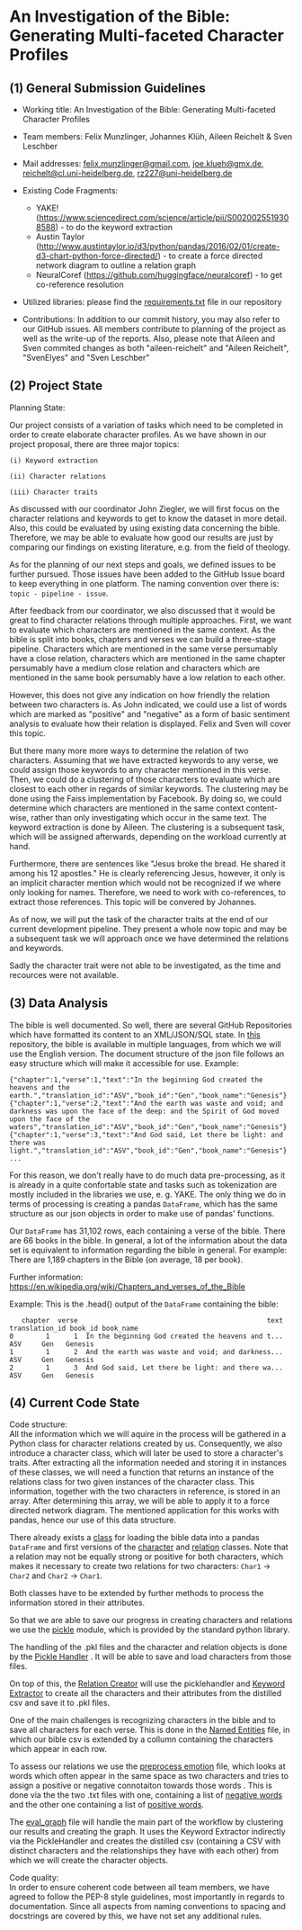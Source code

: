 


# An Investigation of the Bible: Generating Multi-faceted Character Profiles



## (1) General Submission Guidelines

* Working title: An Investigation of the Bible: Generating Multi-faceted Character Profiles

* Team members: Felix Munzlinger, Johannes Klüh, Aileen Reichelt & Sven Leschber

* Mail addresses: felix.munzlinger@gmail.com, joe.klueh@gmx.de, reichelt@cl.uni-heidelberg.de, rz227@uni-heidelberg.de

* Existing Code Fragments:
	* YAKE! (https://www.sciencedirect.com/science/article/pii/S0020025519308588) - to do the keyword extraction
	* Austin Taylor (http://www.austintaylor.io/d3/python/pandas/2016/02/01/create-d3-chart-python-force-directed/) - to create a force directed network diagram to outline a relation graph
	* NeuralCoref (https://github.com/huggingface/neuralcoref) - to get co-reference resolution

* Utilized libraries: please find the [requirements.txt](https://github.com/SvenElyes/Textanalytics/blob/main/requirements.txt) file in our repository

* Contributions: In addition to our commit history, you may also refer to our GitHub issues. All members contribute to planning of the project as well as the write-up of the reports. Also, please note that Aileen and Sven commited changes as both "aileen-reichelt" and "Aileen Reichelt", "SvenElyes" and "Sven Leschber"

## (2) Project State

Planning State: 

Our project consists of a variation of tasks which need to be completed in order to create elaborate character profiles. As we have shown in our project proposal, there are three major topics:

	(i) Keyword extraction
	
	(ii) Character relations
	
	(iii) Character traits
	
As discussed with our coordinator John Ziegler, we will first focus on the character relations and keywords to get to know the dataset in more detail. Also, this could be evaluated by using existing data concerning the bible. Therefore, we may be able to evaluate how good our results are just by comparing our findings on existing literature, e.g. from the field of theology.

As for the planning of our next steps and goals, we defined issues to be further pursued. Those issues have been added to the GitHub Issue board to keep everything in one platform. The naming convention over there is: `topic - pipeline - issue`.

After feedback from our coordinator, we also discussed that it would be great to find character relations through multiple approaches. First, we want to evaluate which characters are mentioned in the same context. As the bible is split into books, chapters and verses we can build a three-stage pipeline. Characters which are mentioned in the same verse persumably have a close relation, characters which are mentioned in the same chapter persumably have a medium close relation and characters which are mentioned in the same book persumably have a low relation to each other. 

However, this does not give any indication on how friendly the relation between two characters is. As John indicated, we could use a list of words which are marked as "positive" and "negative" as a form of basic sentiment analysis to evaluate how their relation is displayed. Felix and Sven will cover this topic. 

But there many more more ways to determine the relation of two characters. Assuming that we have extracted keywords to any verse, we could assign those keywords to any character mentioned in this verse. Then, we could do a clustering of those characters to evaluate which are closest to each other in regards of similar keywords. The clustering may be done using the Faiss implementation by Facebook. By doing so, we could determine which characters are mentioned in the same context content-wise, rather than only investigating which occur in the same text. The keyword extraction is done by Aileen. The clustering is a subsequent task, which will be assigned afterwards, depending on the workload currently at hand.

Furthermore, there are sentences like "Jesus broke the bread. He shared it among his 12 apostles." He is clearly referencing Jesus, however, it only is an implicit character mention which would not be recognized if we where only looking for names. Therefore, we need to work with co-references, to extract those references. This topic will be convered by Johannes. 

As of now, we will put the task of the character traits at the end of our current development pipeline. They present a whole now topic and may be a subsequent task we will approach once we have determined the relations and keywords. 

Sadly the character trait were not able to be investigated, as the time and recources were not available.

## (3) Data Analysis

The bible is well documented. So well, there are several GitHub Repositories which have formatted its content to an XML/JSON/SQL state. In [this](https://github.com/bibleapi/bibleapi-bibles-json) repository, the bible is available in multiple languages, from which we will use the English version. The document structure of the json file follows an easy structure which will make it accessible for use. Example: 

```shell
{"chapter":1,"verse":1,"text":"In the beginning God created the heavens and the earth.","translation_id":"ASV","book_id":"Gen","book_name":"Genesis"}
{"chapter":1,"verse":2,"text":"And the earth was waste and void; and darkness was upon the face of the deep: and the Spirit of God moved upon the face of the waters","translation_id":"ASV","book_id":"Gen","book_name":"Genesis"}
{"chapter":1,"verse":3,"text":"And God said, Let there be light: and there was light.","translation_id":"ASV","book_id":"Gen","book_name":"Genesis"}
...
```				
For this reason, we don't really have to do much data pre-processing, as it is already in a quite confortable state and tasks such as tokenization are mostly included in the libraries we use, e. g. YAKE. The only thing we do in terms of processing
is creating a pandas `DataFrame`, which has the same structure as our json objects in order to make use of pandas' functions.

Our `DataFrame` has 31,102 rows, each containing a verse of the bible. There are 66 books in the bible. In general, a lot of the information about the data set is equivalent to information regarding the bible in general. For example: There are  1,189 chapters in the Bible (on average, 18 per book).

Further information: https://en.wikipedia.org/wiki/Chapters_and_verses_of_the_Bible
 
Example:
This is the .head() output of the `DataFrame` containing the bible:
```shell
   chapter  verse                                               text translation_id book_id book_name
0        1      1  In the beginning God created the heavens and t...            ASV     Gen   Genesis
1        1      2  And the earth was waste and void; and darkness...            ASV     Gen   Genesis
2        1      3  And God said, Let there be light: and there wa...            ASV     Gen   Genesis
```
## (4) Current Code State


Code structure:  
All the information which we will aquire in the process will be gathered in a Python class for character relations created by us. Consequently, we also introduce a character class, which will later be used to store a character's traits. After extracting all the information needed and storing it in instances of these classes, we will need a function that returns an instance of the relations class for two given instances of the character class. This information, together with the two characters in reference, is stored in an array. After determining this array, we will be able to apply it to a force directed network diagram. The mentioned application for this works with pandas, hence our use of this data structure.

There already exists a [class](https://github.com/SvenElyes/Textanalytics/blob/main/src/dataloader.py) for loading the bible data into a pandas `DataFrame` and first versions of the [character](https://github.com/SvenElyes/Textanalytics/blob/main/src/data/character.py) and [relation](https://github.com/SvenElyes/Textanalytics/blob/main/src/data/relation.pyy) classes. Note that a relation may not be equally strong or positive for both characters, which makes it necessary to create two relations for two characters: `Char1` &rarr; `Char2` and `Char2` &rarr; `Char1`.

Both classes have to be extended by further methods to process the information stored in their attributes.

So that we are able to save our progress in creating characters and relations we use the [pickle](https://docs.python.org/3/library/pickle.htm) module, which is provided by the standard python library.

The handling of the .pkl files and the character and relation objects is done by the [Pickle Handler](https://github.com/SvenElyes/Textanalytics/blob/main/src/pickle_handler.py) . It will be able to save and load characters from those files.

On top of this, the [Relation Creator](https://github.com/SvenElyes/Textanalytics/blob/main/src/relation_creator.py) will use the picklehandler and [Keyword Extractor](https://github.com/SvenElyes/Textanalytics/blob/main/src/keyword_extractor.py ) to create all the characters and their attributes from the distilled csv and save it to .pkl files.

One of the main challenges is recognizing characters in the bible and to save all characters for each verse. This is done in the [Named Entities](https://github.com/SvenElyes/Textanalytics/blob/main/src/named_entities.py)
file, in which our bible csv is extended by a collumn containing the characters which appear in each row.

To assess our relations we use the [preprocess emotion](https://github.com/SvenElyes/Textanalytics/blob/main/src/preprocess_emotion.py) file, which looks at  words which often appear in the same space as two characters and tries to assign a positive or negative connotaiton towards those words . This is done via the the two .txt files with one, containing a list of [negative words](https://github.com/SvenElyes/Textanalytics/blob/main/src/neg_bag_of_word.txt) and the other one containing a list of  [positive words](https://github.com/SvenElyes/Textanalytics/blob/main/src/pos_bag_of_word.txt).

The  [eval_graph](https://github.com/SvenElyes/Textanalytics/blob/main/src/eval_graph.py) file will handle the main part of the workflow by  clustering our results and creating the graph. It uses the Keyword Extractor indirectly via the PickleHandler and creates the distilled csv (containing a CSV with distinct characters and the relationships they have with each other)  from which we will create the character objects.


Code quality:  
In order to ensure coherent code between all team members, we have agreed to follow the PEP-8 style guidelines, most importantly in regards to documentation. Since all aspects from naming conventions to spacing and docstrings are covered by this, we have not set any additional rules.
